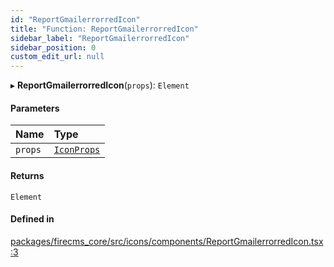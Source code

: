 ```yaml
---
id: "ReportGmailerrorredIcon"
title: "Function: ReportGmailerrorredIcon"
sidebar_label: "ReportGmailerrorredIcon"
sidebar_position: 0
custom_edit_url: null
---
```


▸ **ReportGmailerrorredIcon**(`props`): `Element`

#### Parameters

| Name | Type |
| :------ | :------ |
| `props` | [`IconProps`](../types/IconProps.md) |

#### Returns

`Element`

#### Defined in

[packages/firecms_core/src/icons/components/ReportGmailerrorredIcon.tsx:3](https://github.com/FireCMSco/firecms/blob/d45f3739/packages/firecms_core/src/icons/components/ReportGmailerrorredIcon.tsx#L3)

